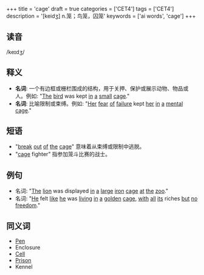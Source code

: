 +++
title = 'cage'
draft = true
categories = ['CET4']
tags = ['CET4']
description = '[keidʒ] n.笼；鸟笼，囚笼'
keywords = ['ai words', 'cage']
+++

## 读音
/keɪdʒ/

## 释义
- **名词**: 一个有边框或栅栏围成的结构，用于关押、保护或展示动物、物品或人。例如: "[The](/post/the/) [bird](/post/bird/) was kept [in](/post/in/) [a](/post/a/) [small](/post/small/) [cage](/post/cage/)."
- **名词**: 比喻限制或束缚。例如: "[Her](/post/her/) [fear](/post/fear/) [of](/post/of/) [failure](/post/failure/) kept [her](/post/her/) [in](/post/in/) [a](/post/a/) [mental](/post/mental/) [cage](/post/cage/)."

## 短语
- "[break](/post/break/) [out](/post/out/) [of](/post/of/) [the](/post/the/) [cage](/post/cage/)" 意味着从束缚或限制中逃脱。
- "[cage](/post/cage/) fighter" 指参加笼斗比赛的战士。

## 例句
- 名词: "[The](/post/the/) [lion](/post/lion/) was displayed [in](/post/in/) [a](/post/a/) [large](/post/large/) [iron](/post/iron/) [cage](/post/cage/) [at](/post/at/) [the](/post/the/) [zoo](/post/zoo/)."
- 名词: "[He](/post/he/) felt [like](/post/like/) [he](/post/he/) was [living](/post/living/) [in](/post/in/) [a](/post/a/) [golden](/post/golden/) [cage](/post/cage/), [with](/post/with/) [all](/post/all/) [its](/post/its/) riches [but](/post/but/) [no](/post/no/) [freedom](/post/freedom/)."

## 同义词
- [Pen](/post/pen/)
- Enclosure
- [Cell](/post/cell/)
- [Prison](/post/prison/)
- Kennel
